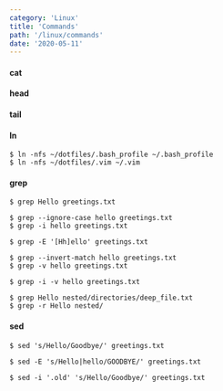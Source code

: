 ```yaml
---
category: 'Linux'
title: 'Commands'
path: '/linux/commands'
date: '2020-05-11'
---
```


#### cat

#### head

#### tail

#### ln

```shell
$ ln -nfs ~/dotfiles/.bash_profile ~/.bash_profile
$ ln -nfs ~/dotfiles/.vim ~/.vim
```

#### grep

```shell
$ grep Hello greetings.txt

$ grep --ignore-case hello greetings.txt
$ grep -i hello greetings.txt

$ grep -E '[Hh]ello' greetings.txt

$ grep --invert-match hello greetings.txt
$ grep -v hello greetings.txt

$ grep -i -v hello greetings.txt

$ grep Hello nested/directories/deep_file.txt
$ grep -r Hello nested/
```

#### sed

```shell
$ sed 's/Hello/Goodbye/' greetings.txt

$ sed -E 's/Hello|hello/GOODBYE/' greetings.txt

$ sed -i '.old' 's/Hello/Goodbye/' greetings.txt
```
